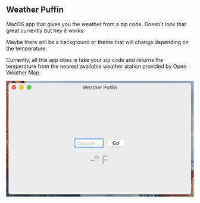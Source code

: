 ## Weather Puffin
MacOS app that gives you the weather from a zip code. Doesn't look that great currently but hey it works.

Maybe there will be a background or theme that will change depending on the
temperature.

Currently, all this app does is take your zip code and returns the temperature
from the nearest available weather station provided by Open Weather Map.

![](/resources/blankWindow.png)
